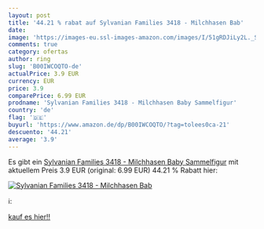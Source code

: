 ```yaml
---
layout: post
title: '44.21 % rabat auf Sylvanian Families 3418 - Milchhasen Bab'
date: 
image: 'https://images-eu.ssl-images-amazon.com/images/I/51gRDJiLy2L._SL200_.jpg'
comments: true
category: ofertas
author: ring
slug: 'B00IWCOQTO-de'
actualPrice: 3.9 EUR
currency: EUR
price: 3.9
comparePrice: 6.99 EUR
prodname: 'Sylvanian Families 3418 - Milchhasen Baby Sammelfigur'
country: 'de'
flag: '🇩🇪'
buyurl: 'https://www.amazon.de/dp/B00IWCOQTO/?tag=tolees0ca-21'
descuento: '44.21'
average: '3.9'
---
```


Es gibt ein [Sylvanian Families 3418 - Milchhasen Baby Sammelfigur](https://www.amazon.de/dp/B00IWCOQTO/?tag=tolees0ca-21) mit aktuellem Preis 3.9 EUR (original: 6.99 EUR) 44.21 % Rabatt hier:

[![Sylvanian Families 3418 - Milchhasen Bab](https://images-eu.ssl-images-amazon.com/images/I/51gRDJiLy2L._SL200_.jpg)](https://www.amazon.de/dp/B00IWCOQTO/?tag=tolees0ca-21)

ℹ️:


[kauf es hier!!](https://www.amazon.de/dp/B00IWCOQTO/?tag=tolees0ca-21)
